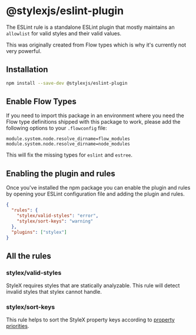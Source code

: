 # @stylexjs/eslint-plugin

The ESLint rule is a standalone ESLint plugin that mostly maintains an `allowlist` for valid styles and their valid values.

This was originally created from Flow types which is why it's currently not very powerful.

## Installation

```sh
npm install --save-dev @stylexjs/eslint-plugin
```

## Enable Flow Types

If you need to import this package in an environment where you need the Flow type definitions
shipped with this package to work, please add the following options to your `.flowconfig` file:

```
module.system.node.resolve_dirname=flow_modules
module.system.node.resolve_dirname=node_modules
```
This will fix the missing types for `eslint` and `estree`.

## Enabling the plugin and rules

Once you've installed the npm package you can enable the plugin and rules by opening your ESLint configuration file and adding the plugin and rules.

```json
{
  "rules": {
    "stylex/valid-styles": "error",
    "stylex/sort-keys": "warning"
  },
  "plugins": ["stylex"]
}
```

## All the rules

### stylex/valid-styles

StyleX requires styles that are statically analyzable. This rule will detect invalid styles that stylex cannot handle.

### stylex/sort-keys

This rule helps to sort the StyleX property keys according to
[property priorities](https://github.com/facebook/stylex/blob/main/packages/shared/src/utils/property-priorities.js).
